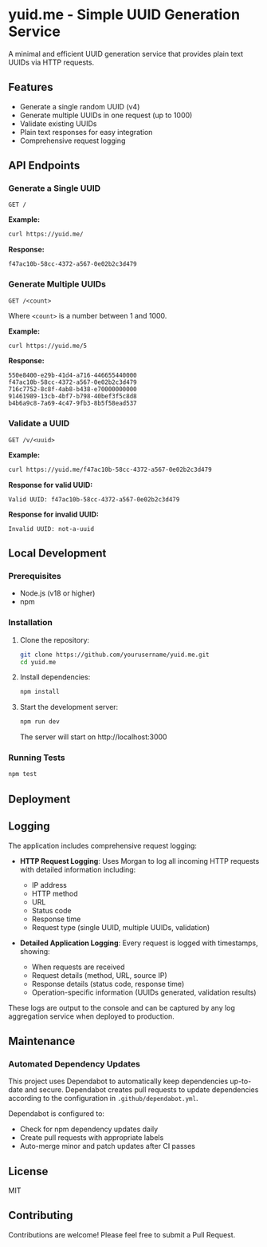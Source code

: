 # yuid.me - Simple UUID Generation Service

A minimal and efficient UUID generation service that provides plain text UUIDs via HTTP requests.

## Features

- Generate a single random UUID (v4)
- Generate multiple UUIDs in one request (up to 1000)
- Validate existing UUIDs
- Plain text responses for easy integration
- Comprehensive request logging

## API Endpoints

### Generate a Single UUID

```
GET /
```

**Example:**

```bash
curl https://yuid.me/
```

**Response:**

```
f47ac10b-58cc-4372-a567-0e02b2c3d479
```

### Generate Multiple UUIDs

```
GET /<count>
```

Where `<count>` is a number between 1 and 1000.

**Example:**

```bash
curl https://yuid.me/5
```

**Response:**

```
550e8400-e29b-41d4-a716-446655440000
f47ac10b-58cc-4372-a567-0e02b2c3d479
716c7752-8c8f-4ab8-b438-e70000000000
91461989-13cb-4bf7-b798-40bef3f5c8d8
b4b6a9c8-7a69-4c47-9fb3-8b5f58ead537
```

### Validate a UUID

```
GET /v/<uuid>
```

**Example:**

```bash
curl https://yuid.me/f47ac10b-58cc-4372-a567-0e02b2c3d479
```

**Response for valid UUID:**

```
Valid UUID: f47ac10b-58cc-4372-a567-0e02b2c3d479
```

**Response for invalid UUID:**

```
Invalid UUID: not-a-uuid
```

## Local Development

### Prerequisites

- Node.js (v18 or higher)
- npm

### Installation

1. Clone the repository:

   ```bash
   git clone https://github.com/yourusername/yuid.me.git
   cd yuid.me
   ```

2. Install dependencies:

   ```bash
   npm install
   ```

3. Start the development server:

   ```bash
   npm run dev
   ```

   The server will start on http://localhost:3000

### Running Tests

```bash
npm test
```

## Deployment

## Logging

The application includes comprehensive request logging:

- **HTTP Request Logging**: Uses Morgan to log all incoming HTTP requests with detailed information including:

  - IP address
  - HTTP method
  - URL
  - Status code
  - Response time
  - Request type (single UUID, multiple UUIDs, validation)

- **Detailed Application Logging**: Every request is logged with timestamps, showing:
  - When requests are received
  - Request details (method, URL, source IP)
  - Response details (status code, response time)
  - Operation-specific information (UUIDs generated, validation results)

These logs are output to the console and can be captured by any log aggregation service when deployed to production.

## Maintenance

### Automated Dependency Updates

This project uses Dependabot to automatically keep dependencies up-to-date and secure. Dependabot creates pull requests to update dependencies according to the configuration in `.github/dependabot.yml`.

Dependabot is configured to:

- Check for npm dependency updates daily
- Create pull requests with appropriate labels
- Auto-merge minor and patch updates after CI passes

## License

MIT

## Contributing

Contributions are welcome! Please feel free to submit a Pull Request.
